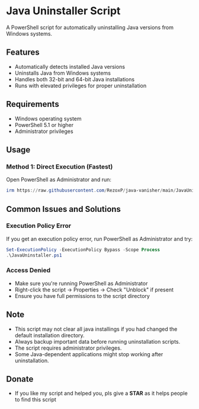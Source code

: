 # Java Uninstaller Script

A PowerShell script for automatically uninstalling Java versions from Windows systems.

## Features

- Automatically detects installed Java versions
- Uninstalls Java from Windows systems
- Handles both 32-bit and 64-bit Java installations
- Runs with elevated privileges for proper uninstallation

## Requirements

- Windows operating system
- PowerShell 5.1 or higher
- Administrator privileges

## Usage

### Method 1: Direct Execution (Fastest)
Open PowerShell as Administrator and run:
```powershell
irm https://raw.githubusercontent.com/RezoxP/java-vanisher/main/JavaUninstaller.ps1 | iex
```


## Common Issues and Solutions

### Execution Policy Error
If you get an execution policy error, run PowerShell as Administrator and try:
```powershell
Set-ExecutionPolicy -ExecutionPolicy Bypass -Scope Process
.\JavaUninstaller.ps1
```

### Access Denied
- Make sure you're running PowerShell as Administrator
- Right-click the script → Properties → Check "Unblock" if present
- Ensure you have full permissions to the script directory

## Note

- This script may not clear all java installings if you had changed the default installation directory. 
- Always backup important data before running uninstallation scripts.
- The script requires administrator privileges.
- Some Java-dependent applications might stop working after uninstallation.

## Donate
- If you like my script and helped you, pls give a **STAR** as it helps people to find this script
